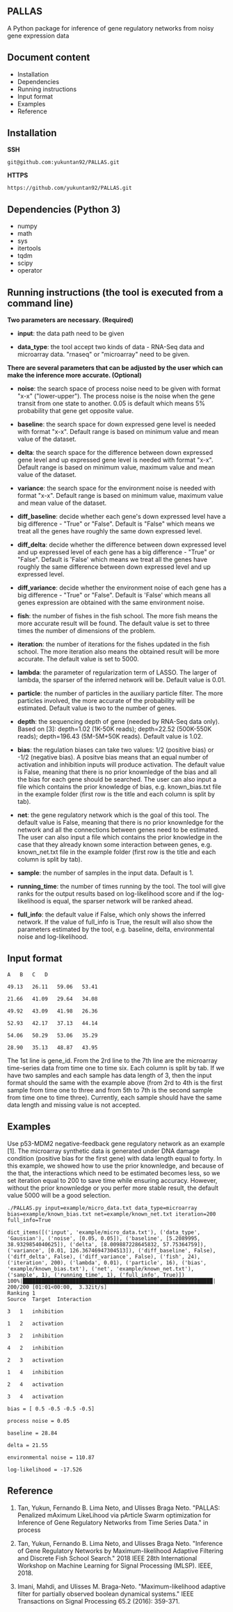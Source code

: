 ## PALLAS

A Python package for inference of gene regulatory networks from noisy gene expression data

## Document content

- Installation
- Dependencies
- Running instructions
- Input format
- Examples
- Reference

## Installation

**SSH**

`git@github.com:yukuntan92/PALLAS.git`

**HTTPS**

`https://github.com/yukuntan92/PALLAS.git`

## Dependencies (Python 3)

- numpy
- math
- sys
- itertools
- tqdm
- scipy
- operator

## Running instructions (the tool is executed from a command line)

**Two parameters are necessary. (Required)**

- **input**: the data path need to be given

- **data_type**: the tool accept two kinds of data - RNA-Seq data and microarray data. "rnaseq" or "microarray" need to be given.


**There are several parameters that can be adjusted by the user which can make the inference more accurate. (Optional)**

- **noise**: the search space of process noise need to be given with format "x-x" ("lower-upper"). The process noise is the noise when the gene transit from one state to another. 0.05 is default which means 5% probability that gene get opposite value.

- **baseline**: the search space for down expressed gene level is needed with format "x-x". Default range is based on minimum value and mean value of the dataset.

- **delta**: the search space for the difference between down expressed gene level and up expressed gene level is needed with format "x-x". Default range is based on minimum value, maximum value and mean value of the dataset.

- **variance**: the search space for the environment noise is needed with format "x-x". Default range is based on minimum value, maximum value and mean value of the dataset.

- **diff_baseline**: decide whether each gene's down expressed level have a big difference - "True" or "False". Default is "False" which means we treat all the genes have roughly the same down expressed level.

- **diff_delta**: decide whether the difference between down expressed level and up expressed level of each gene has a big difference - "True" or "False". Default is 'False' which means we treat all the genes have roughly the same difference between down expressed level and up expressed level.

- **diff_variance**: decide whether the environment noise of each gene has a big difference - "True" or "False". Default is 'False' which means all genes expression are obtained with the same environment noise.

- **fish**: the number of fishes in the fish school. The more fish means the more accurate result will be found. The default value is set to three times the number of dimensions of the problem.

- **iteration**: the number of iterations for the fishes updated in the fish school. The more iteration also means the obtained result will be more accurate. The default value is set to 5000.

- **lambda**: the parameter of regularization term of LASSO. The larger of lambda, the sparser of the inferred network will be. Default value is 0.01.

- **particle**: the number of particles in the auxiliary particle filter. The more particles involved, the more accurate of the probability will be estimated. Default value is two to the number of genes.

- **depth**: the sequencing depth of gene (needed by RNA-Seq data only). Based on [3]: depth=1.02 (1K-50K reads); depth=22.52 (500K-550K reads); depth=196.43 (5M-5M+50K reads). Default value is 1.02.

- **bias**: the regulation biases can take two values: 1/2 (positive bias) or -1/2 (negative bias). A positve bias means that an equal number of activation and inhibition inputs will produce activation. The default value is False, meaning that there is no prior knownledge of the bias and all the bias for each gene should be searched. The user can also input a file which contains the prior knowledge of bias, e.g. known_bias.txt file in the example folder (first row is the title and each column is split by tab).

- **net**: the gene regulatory network which is the goal of this tool. The default value is False, meaning that there is no prior knownledge for the network and all the connections between genes need to be estimated. The user can also input a file which contains the prior knowledge in the case that they already known some interaction between genes, e.g. known_net.txt file in the example folder (first row is the title and each column is split by tab).

- **sample**: the number of samples in the input data. Default is 1.

- **running_time**: the number of times running by the tool. The tool will give ranks for the output results based on log-likelihood score and if the log-likelihood is equal, the sparser network will be ranked ahead.

- **full_info**: the default value if False, which only shows the inferred network. If the value of full_info is True, the result will also show the parameters estimated by the tool, e.g. baseline, delta, environmental noise and log-likelihood.

## Input format

```
A	B	C	D 

49.13	26.11	59.06	53.41

21.66	41.09	29.64	34.08

49.92	43.09	41.98	26.36

52.93	42.17	37.13	44.14

54.06	50.29	53.06	35.29

28.90	35.13	48.87	43.95
```

The 1st line is gene_id. From the 2rd line to the 7th line are the microarray time-series data from time one to time six. Each column is split by tab. If we have two samples and each sample has data length of 3, then the input format should the same with the example above (from 2rd to 4th is the first sample from time one to three and from 5th to 7th is the second sample from time one to time three). Currently, each sample should have the same data length and missing value is not accepted.

## Examples

Use p53-MDM2 negative-feedback gene regulatory network as an example [1]. The microarray synthetic data is generated under DNA damage condition (positive bias for the first gene) with data length equal to forty. In this example, we showed how to use the prior knownledge, and because of the that, the interactions which need to be estimated becomes less, so we set iteration equal to 200 to save time while ensuring accuracy. However, without the prior knownledge or you perfer more stable result, the default value 5000 will be a good selection.

`./PALLAS.py input=example/micro_data.txt data_type=microarray bias=example/known_bias.txt net=example/known_net.txt iteration=200 full_info=True`

```
dict_items([('input', 'example/micro_data.txt'), ('data_type', 'Gaussian'), ('noise', [0.05, 0.05]), ('baseline', [5.2089995, 38.9329854040625]), ('delta', [8.009887228645832, 57.75364759]), ('variance', [0.01, 126.36746947304513]), ('diff_baseline', False), ('diff_delta', False), ('diff_variance', False), ('fish', 24), ('iteration', 200), ('lambda', 0.01), ('particle', 16), ('bias', 'example/known_bias.txt'), ('net', 'example/known_net.txt'), ('sample', 1), ('running_time', 1), ('full_info', True)])
100%|█████████████████████████████████████████████████████████████| 200/200 [01:01<00:00,  3.32it/s]
Ranking 1
Source	Target	Interaction

3	1	inhibition

1	2	activation

3	2	inhibition

4	2	inhibition

2	3	activation

1	4	inhibition

2	4	activation

3	4	activation

bias = [ 0.5 -0.5 -0.5 -0.5]

process noise = 0.05

baseline = 28.84

delta = 21.55

environmental noise = 110.87

log-likelihood = -17.526
```


## Reference

1. Tan, Yukun, Fernando B. Lima Neto, and Ulisses Braga Neto. "PALLAS: Penalized mAximum LikeLihood via pArticle Swarm optimization for Inference of Gene Regulatory Networks from Time Series Data." in process

2. Tan, Yukun, Fernando B. Lima Neto, and Ulisses Braga Neto. "Inference of Gene Regulatory Networks by Maximum-likelihood Adaptive Filtering and Discrete Fish School Search." 2018 IEEE 28th International Workshop on Machine Learning for Signal Processing (MLSP). IEEE, 2018.

3. Imani, Mahdi, and Ulisses M. Braga-Neto. "Maximum-likelihood adaptive filter for partially observed boolean dynamical systems." IEEE Transactions on Signal Processing 65.2 (2016): 359-371.

